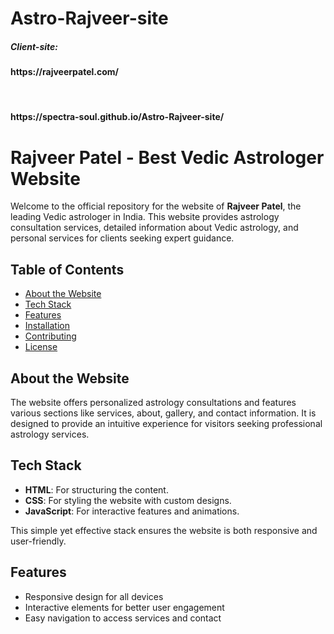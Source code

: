# Astro-Rajveer-site




<h5>Client-site:<h4>https://rajveerpatel.com/</h4></h5><br>
<h4>https://spectra-soul.github.io/Astro-Rajveer-site/</h4>



# Rajveer Patel - Best Vedic Astrologer Website

Welcome to the official repository for the website of **Rajveer Patel**, the leading Vedic astrologer in India. This website provides astrology consultation services, detailed information about Vedic astrology, and personal services for clients seeking expert guidance.

## Table of Contents
- [About the Website](#about-the-website)
- [Tech Stack](#tech-stack)
- [Features](#features)
- [Installation](#installation)
- [Contributing](#contributing)
- [License](#license)

## About the Website
The website offers personalized astrology consultations and features various sections like services, about, gallery, and contact information. It is designed to provide an intuitive experience for visitors seeking professional astrology services.

## Tech Stack
- **HTML**: For structuring the content.
- **CSS**: For styling the website with custom designs.
- **JavaScript**: For interactive features and animations.
  
This simple yet effective stack ensures the website is both responsive and user-friendly.

## Features
- Responsive design for all devices
- Interactive elements for better user engagement
- Easy navigation to access services and contact

<!--## Installation

To run this project locally, clone the repository and open the `index.html` file in your browser.

```bash
git clone https://github.com/yourusername/rajveerpatel-website.git
cd rajveerpatel-website
open index.html-->
